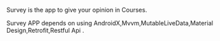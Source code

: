 Survey is the app to give your opinion in Courses.

Survey APP depends on using AndroidX,Mvvm,MutableLiveData,Material Design,Retrofit,Restful Api .
